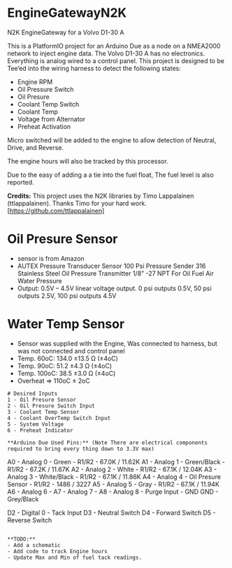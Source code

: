# EngineGatewayN2K
N2K EngineGateway for a Volvo D1-30 A

This is a PlatformIO project for an Arduino Due as a node on a NMEA2000 network to inject engine data.  The Volvo D1-30 A has no electronics.  Everything is analog wired to a control panel. This project is designed to be Tee’ed into the wiring harness to detect the following states:

- Engine RPM
- Oil Pressure Switch
- Oil Presure
- Coolant Temp Switch 
- Coolant Temp
- Voltage from Alternator
- Preheat Activation

Micro switched will be added to the engine to allow detection of Neutral, Drive, and Reverse.

The engine hours will also be tracked by this processor.

Due to the easy of adding a a tie into the fuel float, The fuel level is also reported.

**Credits:**
This project uses the N2K libraries by Timo Lappalainen (ttlappalainen).  Thanks Timo for your hard work.
[https://github.com/ttlappalainen]

# Oil Presure Sensor
- sensor is from Amazon
- AUTEX Pressure Transducer Sensor 100 Psi Pressure Sender 316 Stainless Steel Oil Pressure Transmitter 1/8" -27 NPT For Oil Fuel Air Water Pressure
- Output: 0.5V – 4.5V linear voltage output. 0 psi outputs 0.5V, 50 psi outputs 2.5V, 100 psi outputs 4.5V

# Water Temp Sensor
- Sensor was supplied with the Engine, Was connected to harness, but was not connected and control panel
- Temp. 60oC: 134.0 ±13.5 Ω (±4oC)
- Temp. 90oC: 51.2 ±4.3 Ω (±4oC)
- Temp. 100oC: 38.5 ±3.0 Ω (±4oC)
- Overheat => 110oC ± 2oC

```
# Desired Inputs
1 - Oil Presure Sensor
2 - Oil Presure Switch Input
3 - Coolant Temp Sensor
4 - Coolant OverTemp Switch Input
5 - System Voltage
6 - Preheat Indicator

**Arduino Due Used Pins:** (Note There are electrical components required to bring every thing down to 3.3V max)
```
A0 - Analog 0 - Green - R1/R2 - 67.0K / 11.62K
A1 - Analog 1 - Green/Black - R1/R2 - 67.2K / 11.67K
A2 - Analog 2 - White - R1/R2 - 67.1K / 12.04K
A3 - Analog 3 - White/Black - R1/R2 - 67.1K / 11.86K
A4 - Analog 4 - Oil Presure Sensor - R1/R2 - 1486 / 3227
A5 - Analog 5 - Gray - R1/R2 - 67.1K / 11.94K
A6 - Analog 6 - 
A7 - Analog 7 - 
A8 - Analog 8 - Purge Input - GND
GND - Grey/Black


D2 - Digital 0 - Tack Input
D3 - Neutral Switch
D4 - Forward Switch
D5 - Reverse Switch
```

**TODO:**
- Add a schematic
- Add code to track Engine hours
- Update Max and Min of fuel tack readings.
